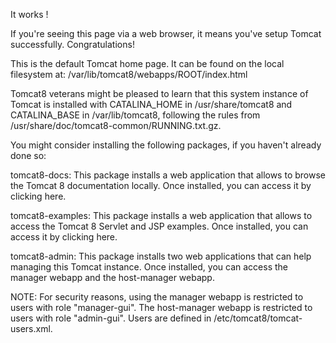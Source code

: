 It works !

If you're seeing this page via a web browser, it means you've setup Tomcat successfully. Congratulations!

This is the default Tomcat home page. It can be found on the local filesystem at: /var/lib/tomcat8/webapps/ROOT/index.html

Tomcat8 veterans might be pleased to learn that this system instance of Tomcat is installed with CATALINA_HOME in /usr/share/tomcat8 and CATALINA_BASE in /var/lib/tomcat8, following the rules from /usr/share/doc/tomcat8-common/RUNNING.txt.gz.

You might consider installing the following packages, if you haven't already done so:

tomcat8-docs: This package installs a web application that allows to browse the Tomcat 8 documentation locally. Once installed, you can access it by clicking here.

tomcat8-examples: This package installs a web application that allows to access the Tomcat 8 Servlet and JSP examples. Once installed, you can access it by clicking here.

tomcat8-admin: This package installs two web applications that can help managing this Tomcat instance. Once installed, you can access the manager webapp and the host-manager webapp.

NOTE: For security reasons, using the manager webapp is restricted to users with role "manager-gui". The host-manager webapp is restricted to users with role "admin-gui". Users are defined in /etc/tomcat8/tomcat-users.xml.